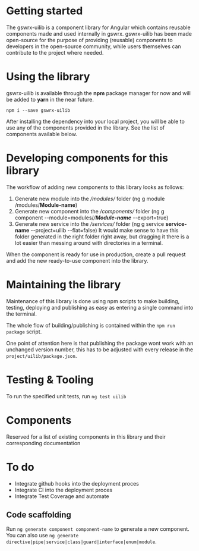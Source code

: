 # Getting started
The gswrx-uilib is a component library for Angular which contains reusable components made and used internally in gswrx.
gswrx-uilib has been made open-source for the purpose of providing (reusable) components to developers in the open-source community, while users themselves can contribute to the project where needed.

# Using the library
gswrx-uilib is available through the **npm** package manager for now and will be added to **yarn** in the near future.

`npm i --save gswrx-uilib` 

After installing the dependency into your local project, you will be able to use any of the components provided in the library.
See the list of components available below.

# Developing components for this library
The workflow of adding new components to this library looks as follows:

1. Generate new module into the */modules/* folder 
   (ng g module /modules/**Module-name**)
2. Generate new component into the */components/* folder
   (ng g component --module=modules/*/**Module-name*** --export=true)
3. Generate new service into the */services/* folder
   (ng g service **service-name** --project=uilib --flat=false)
   It would make sense to have this folder generated in the right folder right away, but dragging it there is a lot easier than messing around with directories in a terminal.


When the component is ready for use in production, create a pull request and add the new ready-to-use component into the library.

# Maintaining the library
Maintenance of this library is done using npm scripts to make building, testing, deploying and publishing as easy as entering a single command into the terminal.

The whole flow of building/publishing is contained within the `npm run package` script.

One point of attention here is that publishing the package wont work with an unchanged version number, this has to be adjusted with every release in the `project/uilib/package.json`.

# Testing & Tooling
To run the specified unit tests, run `ng test uilib` 

# Components
Reserved for a list of existing components in this library and their corresponding documentation

# To do
- Integrate github hooks into the deployment proces
- Integrate CI into the deployment proces
- Integrate Test Coverage and automate

## Code scaffolding
Run `ng generate component component-name` to generate a new component. You can also use `ng generate directive|pipe|service|class|guard|interface|enum|module`.
